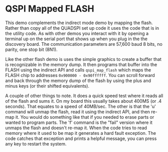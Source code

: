 # QSPI Mapped FLASH

This demo complements the indirect mode demo by mapping
the flash. Rather than copy all of the QUADSPI set up
code it uses the code that is in the utility code. As
with other demos you interact with it by opening a terminal
up on the serial port that shows up when you plug in the
the discovery board. The communication parameters are 57,600
baud 8 bits, no parity, one stop bit (8N1). 

Like the other flash demo is uses the simple graphics to 
create a buffer that is recognizable in the memory dump.
It then programs that buffer into the FLASH using the
indirect API and calls `qspi_map_flash` which maps the
FLASH chip to addresses `0x900000 - 0x90ffffff`.  You
can scroll forward and back through the memory dump of
the flash by using the plus and minus keys (or their shifted
equivalents). 

A couple of other things to note. It does a quick speed test
where it reads all of the flash and sums it. On my board this
usually takes about 400MS (or .4 seconds). That equates to a
speed of 40MB/sec. The other is that the 'u' command will
unmap the flash, read it using the indirect API, and then
re-map it. You would do something like that if you needed to
erase parts or wanted to program parts. The 'f' command is
the "fail" version where it unmaps the flash and doesn't
re-map it. When the code tries to read memory where it used
to be map it generates a hard fault exception. The code
catches that exception and prints a helpful message, you can
press any key to restart the system.

